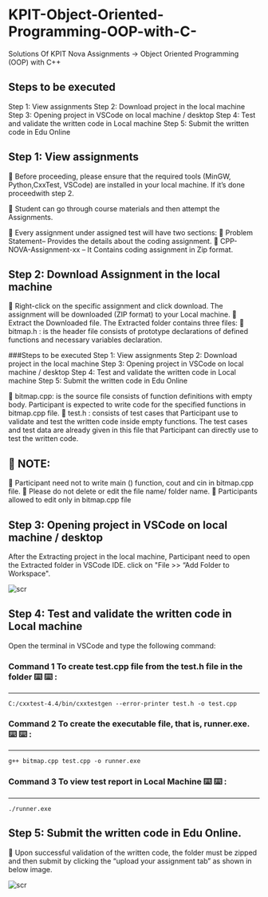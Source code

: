 # KPIT-Object-Oriented-Programming-OOP-with-C-
Solutions Of KPIT Nova Assignments -> Object Oriented Programming (OOP) with C++


## Steps to be executed
Step 1: View assignments
Step 2: Download project in the local machine
Step 3: Opening project in VSCode on local machine / desktop
Step 4: Test and validate the written code in Local machine
Step 5: Submit the written code in Edu Online


## Step 1: View assignments
 Before proceeding, please ensure that the required tools (MinGW, Python,CxxTest, VSCode) are installed in your local machine. If it’s done proceedwith step 2.

 Student can go through course materials and then attempt the Assignments.

 Every assignment under assigned test will have two sections:
 Problem Statement– Provides the details about the coding assignment.
 CPP-NOVA-Assignment-xx – It Contains coding assignment in Zip format.


## Step 2: Download Assignment in the local machine
 Right-click on the specific assignment and click download. The assignment will be downloaded (ZIP format) to your Local machine.
 Extract the Downloaded file. The Extracted folder contains three files:
 bitmap.h : is the header file consists of prototype declarations of defined functions and necessary variables declaration.

###Steps to be executed
Step 1: View assignments
Step 2: Download project in the local machine
Step 3: Opening project in VSCode on local machine / desktop
Step 4: Test and validate the written code in Local machine
Step 5: Submit the written code in Edu Online

 bitmap.cpp: is the source file consists of function definitions with empty body. Participant is expected to write code for the specified functions in bitmap.cpp file.
 test.h : consists of test cases that Participant use to validate and test the written code inside empty functions. The test cases and test data are already given in this file that Participant can directly use to test the written code.


##  NOTE:
 Participant need not to write main () function, cout and cin in bitmap.cpp file.
 Please do not delete or edit the file name/ folder name.
 Participants allowed to edit only in bitmap.cpp file


## Step 3: Opening project in VSCode on local machine / desktop
After the Extracting project in the local machine, Participant need to open the
Extracted folder in VSCode IDE.
click on "File >> “Add Folder to Workspace".

![scr](https://user-images.githubusercontent.com/83878346/218169088-f3e80f30-52ad-4e14-83c8-503dca2f6f2a.jpg)


## Step 4: Test and validate the written code in Local machine
Open the terminal in VSCode and type the following command:

### Command 1 To create test.cpp file from the test.h file in the folder ⌨️ ⌨️ : 
  *****

```
C:/cxxtest-4.4/bin/cxxtestgen --error-printer test.h -o test.cpp
```

### Command 2 To create the executable file, that is, runner.exe. ⌨️ ⌨️ : 
  *****
  
```
g++ bitmap.cpp test.cpp -o runner.exe
```

### Command 3 To view test report in Local Machine ⌨️ ⌨️ : 
  *****
  
```
./runner.exe
```


## Step 5: Submit the written code in Edu Online.
 Upon successful validation of the written code, the folder must be zipped and
then submit by clicking the “upload your assignment tab” as shown in below
image.

![scr](https://user-images.githubusercontent.com/83878346/218170709-fa03262e-c90f-4e78-ba48-c272216bf1e8.jpg)
